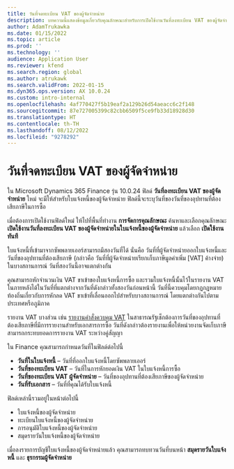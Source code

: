 ```yaml
---
title: วันที่จดทะเบียน VAT ของผู้จัดจำหน่าย
description: บทความนี้แสดงข้อมูลเกี่ยวกับคุณลักษณะสำหรับการเปิดใช้งานวันที่ลงทะเบียน VAT ของผู้จัดจำหน่าย
author: AdamTrukawka
ms.date: 01/15/2022
ms.topic: article
ms.prod: ''
ms.technology: ''
audience: Application User
ms.reviewer: kfend
ms.search.region: global
ms.author: atrukawk
ms.search.validFrom: 2022-01-15
ms.dyn365.ops.version: AX 10.0.24
ms.custom: intro-internal
ms.openlocfilehash: 4af770427f5b19eaf2a129b26d54aeacc6c2f148
ms.sourcegitcommit: 87e727005399c82cbb6509f5ce9fb33d18928d30
ms.translationtype: HT
ms.contentlocale: th-TH
ms.lasthandoff: 08/12/2022
ms.locfileid: "9278292"
---
```

# <a name="date-of-vendor-vat-register"></a>วันที่จดทะเบียน VAT ของผู้จัดจำหน่าย

ใน Microsoft Dynamics 365 Finance รุ่น 10.0.24 ฟิลด์ **วันที่ลงทะเบียน VAT ของผู้จัดจำหน่าย** ใหม่ จะมีให้สำหรับใบแจ้งหนี้ของผู้จัดจำหน่าย ฟิลด์นี้จะระบุวันที่ของวันที่ของอุปทานที่ต้องเสียภาษีในการซื้อ

เมื่อต้องการเปิดใช้งานฟิลด์ใหม่ ให้ไปที่พื้นที่ทำงาน **การจัดการคุณลักษณะ** ค้นหาและเลือกคุณลักษณะ **เปิดใช้งานวันที่ลงทะเบียน VAT ของผู้จัดจำหน่ายในใบแจ้งหนี้ของผู้จัดจำหน่าย** แล้วเลือก **เปิดใช้งานทันที**

ใบแจ้งหนี้ที่เข้ามาจากซัพพลายเออร์สามารถมีสองวันที่ได้ นั่นคือ วันที่ที่ผู้จัดจำหน่ายออกใบแจ้งหนี้และวันที่ของอุปทานที่ต้องเสียภาษี (กล่าวคือ วันที่ที่ผู้จัดจำหน่ายเรียกเก็บภาษีมูลค่าเพิ่ม [VAT] ค้างจ่าย) ในบางสถานการณ์ วันที่สองวันนี้อาจแตกต่างกัน

คุณสามารถหักจํานวนเงิน VAT ขาเข้าของใบแจ้งหนี้การซื้อ และรวมใบแจ้งหนี้นั้นไว้ในรายงาน VAT ในภายหลังได้ในวันที่ที่แตกต่างจากวันที่ดังกล่าวทั้งสองวันก่อนหน้านี้ วันที่นี้ควบคุมโดยกฎกฎหมายท้องถิ่นเกี่ยวกับการหักลด VAT ขาเข้าที่เลื่อนออกไปสำหรับบางสถานการณ์ โดยแตกต่างกันไปตามประเทศหรือภูมิภาค

รายงาน VAT บางส่วน เช่น [รายงานคำสั่งควบคุม VAT](emea-cze-vat-declaration-tax-declaration-model.md#vat-control-statement) ในสาธารณรัฐเช็กต้องการวันที่ของอุปทานที่ต้องเสียภาษีที่มีการรายงานสำหรับเอกสารการซื้อ วันที่ดังกล่าวต้องรายงานเพื่อให้หน่วยงานจัดเก็บภาษีสามารถกระทบยอดการรายงาน VAT ระหว่างคู่สัญญา

ใน Finance คุณสามารถกําหนดวันที่ในฟิลด์ต่อไปนี้

- **วันที่ในใบแจ้งหนี้** – วันที่ที่ออกใบแจ้งหนี้โดยซัพพลายเออร์
- **วันที่ของทะเบียน VAT** – วันที่ในการหักยอดเงิน VAT ในใบแจ้งหนี้การซื้อ
- **วันที่ของทะเบียน VAT ผู้จัดจำหน่าย** – วันที่ของอุปทานที่ต้องเสียภาษีของผู้จัดจำหน่าย
- **วันที่รับเอกสาร** – วันที่ที่คุณได้รับใบแจ้งหนี้

ฟิลด์เหล่านี้รวมอยู่ในหน้าต่อไปนี้

- ใบแจ้งหนี้ของผู้จัดจำหน่าย
- ทะเบียนใบแจ้งหนี้ของผู้จัดจำหน่าย
- การอนุมัติใบแจ้งหนี้ของผู้จัดจำหน่าย
- สมุดรายวันใบแจ้งหนี้ของผู้จัดจำหน่าย

เมื่อลงรายการบัญชีใบแจ้งหนี้ของผู้จัดจำหน่ายแล้ว คุณสามารถทบทวนวันที่บนหน้า **สมุดรายวันใบแจ้งหนี้** และ **ธุรกรรมผู้จัดจำหน่าย**
